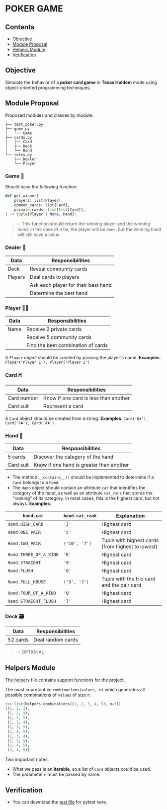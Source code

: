 # POKER GAME

## Contents
- [Objective](#objective)
- [Module Proposal](#module-proposal)
- [Helpers Module](#helpers-module)
- [Verification](#verification)

## Objective

Simulate the behavior of a **poker card game** in **Texas Holdem** mode using object-oriented programming techniques.

## Module Proposal

Proposed modules and classes by module:

```
├── test_poker.py
├── game.py
│   └── Game
├── cards.py
│   ├── Card
│   ├── Deck
│   └── Hand
└── roles.py
    ├── Dealer
    └── Player
```

### Game 🎲

Should have the following function:

```python
def get_winner(
    players: list[Player],
    common_cards: list[Card],
    private_cards: list[list[Card]],
) -> tuple[Player | None, Hand]:
```

> 💡 This function should return the winning player and the winning hand. In the case of a tie, the player will be `None`, but the winning hand will still have a value.

### Dealer 🎩

| Data     | Responsibilities                  |
| --------- | ---------------------------------- |
| Deck      | Reveal community cards             |
| Players   | Deal cards to players              |
|           | Ask each player for their best hand|
|           | Determine the best hand           |

### Player 🙅‍♀️

| Data    | Responsibilities                          |
| ------- | ------------------------------------------ |
| Name    | Receive 2 private cards                   |
|         | Receive 5 community cards                 |
|         | Find the best combination of cards        |

A `Player` object should be created by passing the player's name. **Examples**: `Player('Player 1'), Player('Player 2')`

### Card 🃏

| Data               | Responsibilities                      |
| ------------------- | ------------------------------------- |
| Card number        | Know if one card is less than another |
| Card suit          | Represent a card                      |

A `Card` object should be created from a string. **Examples**: `Card('Q♠'), Card('7♣'), Card('A♠')`

### Hand 🤙

| Data            | Responsibilities                     |
| ---------------- | ------------------------------------- |
| 5 cards         | Discover the category of the hand     |
| Card suit       | Know if one hand is greater than another |

- The method `__contains__()` should be implemented to determine if a `Card` belongs to a `Hand`.
- The `Hand` object should contain an attribute `cat` that identifies the category of the hand, as well as an attribute `cat_rank` that stores the "ranking" of its category. In most cases, this is the highest card, but not always. **Examples**:

| `hand.cat`             | `hand.cat_rank` | Explanation                                   |
| ---------------------- | --------------- | --------------------------------------------- |
| `Hand.HIGH_CARD`       | `'J'`           | Highest card                                 |
| `Hand.ONE_PAIR`        | `'5'`           | Highest card                                 |
| `Hand.TWO_PAIR`        | `('10', '7')`   | Tuple with highest cards (from highest to lowest) |
| `Hand.THREE_OF_A_KIND` | `'K'`           | Highest card                                 |
| `Hand.STRAIGHT`        | `'9'`           | Highest card                                 |
| `Hand.FLUSH`           | `'Q'`           | Highest card                                 |
| `Hand.FULL_HOUSE`      | `('3', 'J')`    | Tuple with the trio card and the pair card   |
| `Hand.FOUR_OF_A_KIND`  | `'Q'`           | Highest card                                 |
| `Hand.STRAIGHT_FLUSH`  | `'7'`           | Highest card                                 |

### Deck 🗃️

| Data     | Responsibilities     |
| --------- | --------------------- |
| 52 cards | Deal random cards     |

> 💡 OPTIONAL

## Helpers Module

The [helpers](./helpers.py) file contains support functions for the project.

The most important is: `combinations(values, n)` which generates all possible combinations of `values` of size `n`:

```python
>>> list(helpers.combinations((1, 2, 3, 4, 5), n=3))
[(1, 2, 3),
 (1, 2, 4),
 (1, 2, 5),
 (1, 3, 4),
 (1, 3, 5),
 (1, 4, 5),
 (2, 3, 4),
 (2, 3, 5),
 (2, 4, 5),
 (3, 4, 5)]
```

Two important notes:

- What we pass is an **iterable**, so a list of `Card` objects could be used.
- The parameter `n` must be passed by name.

## Verification

- You can download the [test file](./test_poker.py) for pytest here.